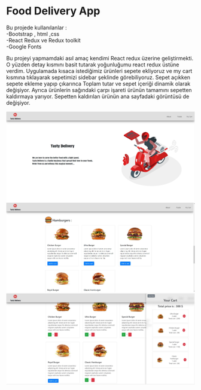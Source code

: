 
# Food Delivery App
Bu projede kullanılanlar : \
-Bootstrap , html ,css \
-React Redux ve Redux toolkit \
-Google Fonts

Bu projeyi yapmamdaki asıl amaç kendimi React redux üzerine geliştirmekti. O yüzden detay kısmını basit tutarak yoğunluğumu react redux üstüne verdim. Uygulamada kısaca istediğimiz ürünleri sepete ekliyoruz ve my cart kısmına tıklayarak sepetimizi sidebar şeklinde görebiliyoruz. Sepet açıkken sepete ekleme yapıp çıkarınca Toplam tutar ve sepet içeriği dinamik olarak değişiyor. Ayrıca ürünlerin sağındaki çarpı işareti ürünün tamamını sepetten kaldırmaya yarıyor. Sepetten kaldırılan ürünün ana sayfadaki görüntüsü de değişiyor.




![Hakkında kısmı (About'a tıklayarak gidilebilir)](https://github.com/Erenkta/food-delivery-app/blob/main/readme_img/about_page.jpg)
![Foods kısmı (Foods'a tıklayarak gidilebilir)](https://github.com/Erenkta/food-delivery-app/blob/main/readme_img/food_page.jpg)
![Sepet kısmı (My Cart'a tıklayark açılır)](https://github.com/Erenkta/food-delivery-app/blob/main/readme_img/cart_section.jpg)

    
